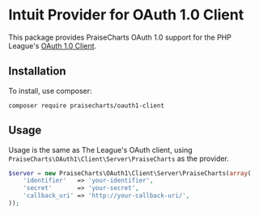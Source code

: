 # Intuit Provider for OAuth 1.0 Client

This package provides PraiseCharts OAuth 1.0 support for the PHP League's [OAuth 1.0 Client](https://github.com/thephpleague/oauth1-client).

## Installation

To install, use composer:

```
composer require praisecharts/oauth1-client
```

## Usage

Usage is the same as The League's OAuth client, using `PraiseCharts\OAuth1\Client\Server\PraiseCharts` as the provider.

```php
$server = new PraiseCharts\OAuth1\Client\Server\PraiseCharts(array(
    'identifier'   => 'your-identifier',
    'secret'       => 'your-secret',
    'callback_uri' => 'http://your-callback-uri/',
));
```
